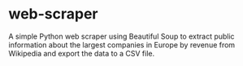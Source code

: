 # web-scraper

A simple Python web scraper using Beautiful Soup to extract public information about the largest companies in Europe by revenue from Wikipedia and export the data to a CSV file.
